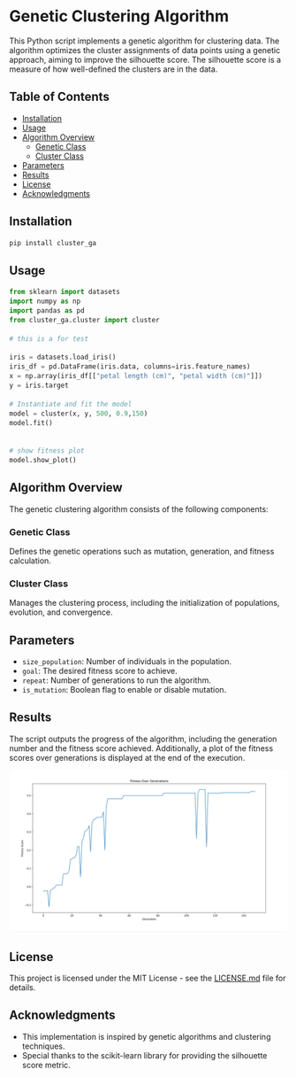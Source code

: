 # Genetic Clustering Algorithm

This Python script implements a genetic algorithm for clustering data. The algorithm optimizes the cluster assignments of data points using a genetic approach, aiming to improve the silhouette score. The silhouette score is a measure of how well-defined the clusters are in the data.

## Table of Contents
- [Installation](#installation)
- [Usage](#usage)
- [Algorithm Overview](#algorithm-overview)
  - [Genetic Class](#genetic-class)
  - [Cluster Class](#cluster-class)
- [Parameters](#parameters)
- [Results](#results)
- [License](#license)
- [Acknowledgments](#acknowledgments)



## Installation




```bash
pip install cluster_ga
```

## Usage



```python
from sklearn import datasets
import numpy as np
import pandas as pd
from cluster_ga.cluster import cluster

# this is a for test

iris = datasets.load_iris()
iris_df = pd.DataFrame(iris.data, columns=iris.feature_names)
x = np.array(iris_df[["petal length (cm)", "petal width (cm)"]])
y = iris.target

# Instantiate and fit the model
model = cluster(x, y, 500, 0.9,150) 
model.fit()


# show fitness plot
model.show_plot()

```

## Algorithm Overview

The genetic clustering algorithm consists of the following components:

### Genetic Class

Defines the genetic operations such as mutation, generation, and fitness calculation.

### Cluster Class

Manages the clustering process, including the initialization of populations, evolution, and convergence.



## Parameters

- `size_population`: Number of individuals in the population.
- `goal`: The desired fitness score to achieve.
- `repeat`: Number of generations to run the algorithm.
- `is_mutation`: Boolean flag to enable or disable mutation.

## Results

The script outputs the progress of the algorithm, including the generation number and the fitness score achieved. Additionally, a plot of the fitness scores over generations is displayed at the end of the execution.

![result](./assets/result.png)

## License

This project is licensed under the MIT License - see the [LICENSE.md](LICENSE.md) file for details.

## Acknowledgments

- This implementation is inspired by genetic algorithms and clustering techniques.
- Special thanks to the scikit-learn library for providing the silhouette score metric.

